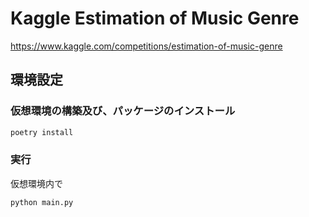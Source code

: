 # Kaggle Estimation of Music Genre
https://www.kaggle.com/competitions/estimation-of-music-genre

## 環境設定
### 仮想環境の構築及び、パッケージのインストール
```bash
poetry install
```
### 実行
仮想環境内で
```bash
python main.py
```
